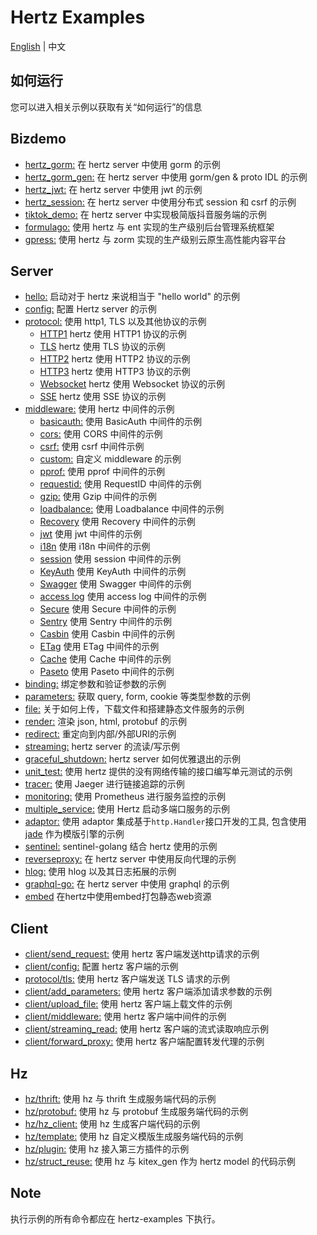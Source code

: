 # Hertz Examples

[English](README.md) | 中文

## 如何运行

您可以进入相关示例以获取有关“如何运行”的信息

## Bizdemo

- [hertz_gorm:](bizdemo/hertz_gorm) 在 hertz server 中使用 gorm 的示例
- [hertz_gorm_gen:](bizdemo/hertz_gorm_gen) 在 hertz server 中使用 gorm/gen & proto IDL 的示例
- [hertz_jwt:](bizdemo/hertz_jwt) 在 hertz server 中使用 jwt 的示例
- [hertz_session:](bizdemo/hertz_session) 在 hertz server 中使用分布式 session 和 csrf 的示例
- [tiktok_demo:](bizdemo/tiktok_demo) 在 hertz server 中实现极简版抖音服务端的示例
- [formulago:](https://github.com/chenghonour/formulago) 使用 hertz 与 ent 实现的生产级别后台管理系统框架
- [gpress:](https://github.com/springrain/gpress) 使用 hertz 与 zorm 实现的生产级别云原生高性能内容平台

## Server

- [hello:](hello) 启动对于 hertz 来说相当于 "hello world" 的示例
- [config:](config) 配置 Hertz server 的示例
- [protocol:](protocol) 使用 http1, TLS 以及其他协议的示例
  - [HTTP1](https://github.com/cloudwego/hertz-examples/tree/main/protocol/http1) hertz 使用 HTTP1 协议的示例
  - [TLS](https://github.com/cloudwego/hertz-examples/tree/main/protocol/tls) hertz 使用 TLS 协议的示例
  - [HTTP2](https://github.com/hertz-contrib/http2/tree/main/examples) hertz 使用 HTTP2 协议的示例
  - [HTTP3](https://github.com/hertz-contrib/http3/tree/main/examples/quic-go) hertz 使用 HTTP3 协议的示例
  - [Websocket](https://github.com/hertz-contrib/websocket/tree/main/examples) hertz 使用 Websocket 协议的示例
  - [SSE](https://github.com/hertz-contrib/sse/tree/main/examples) hertz 使用 SSE 协议的示例
- [middleware:](middleware) 使用 hertz 中间件的示例
  - [basicauth:](middleware/basicauth) 使用 BasicAuth 中间件的示例
  - [cors:](middleware/CORS) 使用 CORS 中间件的示例
  - [csrf:](middleware/csrf) 使用 csrf 中间件示例
  - [custom:](middleware/custom) 自定义 middleware 的示例
  - [pprof:](middleware/pprof) 使用 pprof 中间件的示例
  - [requestid:](middleware/requestid) 使用 RequestID 中间件的示例
  - [gzip:](middleware/gzip) 使用 Gzip 中间件的示例
  - [loadbalance:](middleware/loadbalance) 使用 Loadbalance 中间件的示例
  - [Recovery](https://www.cloudwego.io/zh/docs/hertz/tutorials/basic-feature/middleware/recovery/) 使用 Recovery 中间件的示例
  - [jwt](https://github.com/hertz-contrib/jwt/tree/main/example/basic) 使用 jwt 中间件的示例
  - [i18n](https://github.com/hertz-contrib/i18n/tree/main/example) 使用 i18n 中间件的示例
  - [session](https://github.com/hertz-contrib/sessions/tree/main/_example) 使用 session 中间件的示例
  - [KeyAuth](https://github.com/hertz-contrib/keyauth/tree/main/example) 使用 KeyAuth 中间件的示例
  - [Swagger](https://github.com/hertz-contrib/swagger/tree/main/example/basic) 使用 Swagger 中间件的示例
  - [access log](https://github.com/hertz-contrib/logger/tree/main/accesslog/example) 使用 access log 中间件的示例
  - [Secure](https://github.com/hertz-contrib/secure/tree/main/example/custom) 使用 Secure 中间件的示例
  - [Sentry](https://github.com/hertz-contrib/hertzsentry) 使用 Sentry 中间件的示例
  - [Casbin](https://github.com/hertz-contrib/casbin/tree/main/example) 使用 Casbin 中间件的示例
  - [ETag](https://github.com/hertz-contrib/etag/tree/main/example) 使用 ETag 中间件的示例
  - [Cache](https://github.com/hertz-contrib/cache/tree/main/example) 使用 Cache 中间件的示例
  - [Paseto](https://github.com/hertz-contrib/paseto/tree/main/example) 使用 Paseto 中间件的示例
- [binding:](binding) 绑定参数和验证参数的示例
- [parameters:](parameter) 获取 query, form, cookie 等类型参数的示例
- [file:](file) 关于如何上传，下载文件和搭建静态文件服务的示例
- [render:](render) 渲染 json, html, protobuf 的示例
- [redirect:](redirect) 重定向到内部/外部URI的示例
- [streaming:](streaming) hertz server 的流读/写示例
- [graceful_shutdown:](graceful_shutdown) hertz server 如何优雅退出的示例
- [unit_test:](unit_test) 使用 hertz 提供的没有网络传输的接口编写单元测试的示例
- [tracer:](tracer) 使用 Jaeger 进行链接追踪的示例
- [monitoring:](monitoring) 使用 Prometheus 进行服务监控的示例
- [multiple_service:](multiple_service) 使用 Hertz 启动多端口服务的示例
- [adaptor:](adaptor) 使用 adaptor 集成基于`http.Handler`接口开发的工具, 包含使用 [jade](https://github.com/Joker/jade) 作为模版引擎的示例
- [sentinel:](sentinel) sentinel-golang 结合 hertz 使用的示例
- [reverseproxy:](reverseproxy) 在 hertz server 中使用反向代理的示例
- [hlog:](hlog) 使用 hlog 以及其日志拓展的示例
- [graphql-go:](graphql-go) 在 hertz server 中使用 graphql 的示例
- [embed](embed) 在hertz中使用embed打包静态web资源


## Client

- [client/send_request:](client/send_request) 使用 hertz 客户端发送http请求的示例
- [client/config:](client/config) 配置 hertz 客户端的示例
- [protocol/tls:](protocol/tls) 使用 hertz 客户端发送 TLS 请求的示例
- [client/add_parameters:](client/add_parameters) 使用 hertz 客户端添加请求参数的示例
- [client/upload_file:](client/upload_file) 使用 hertz 客户端上载文件的示例
- [client/middleware:](client/middleware) 使用 hertz 客户端中间件的示例
- [client/streaming_read:](client/streaming_read) 使用 hertz 客户端的流式读取响应示例
- [client/forward_proxy:](client/forward_proxy) 使用 hertz 客户端配置转发代理的示例

## Hz

- [hz/thrift:](hz/thrift) 使用 hz 与 thrift 生成服务端代码的示例
- [hz/protobuf:](hz/protobuf) 使用 hz 与 protobuf 生成服务端代码的示例
- [hz/hz_client:](hz/hz_client) 使用 hz 生成客户端代码的示例
- [hz/template:](hz/template) 使用 hz 自定义模版生成服务端代码的示例
- [hz/plugin:](hz/plugin) 使用 hz 接入第三方插件的示例
- [hz/struct_reuse:](hz/struct_reuse) 使用 hz 与 kitex_gen 作为 hertz model 的代码示例

## Note

执行示例的所有命令都应在 hertz-examples 下执行。
